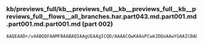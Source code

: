 ### kb/previews_full/kb__previews_full__kb__previews_full__kb__previews_full__flows__all_branches.har.part043.md.part001.md.part001.md.part001.md (part 002)

```md
AAQEAAD+/v4ABQQFAAMFBAABAQIAAgUEAAgICQD/AAAACQwKAAoPCwAJDQoAAwYGAAICBAD8+vwA//f7APn49gD2/vYA+vz7AP3/+wD6/PsA+v/7AP3/+wD49PsA+fb8APPt9A
```

```
